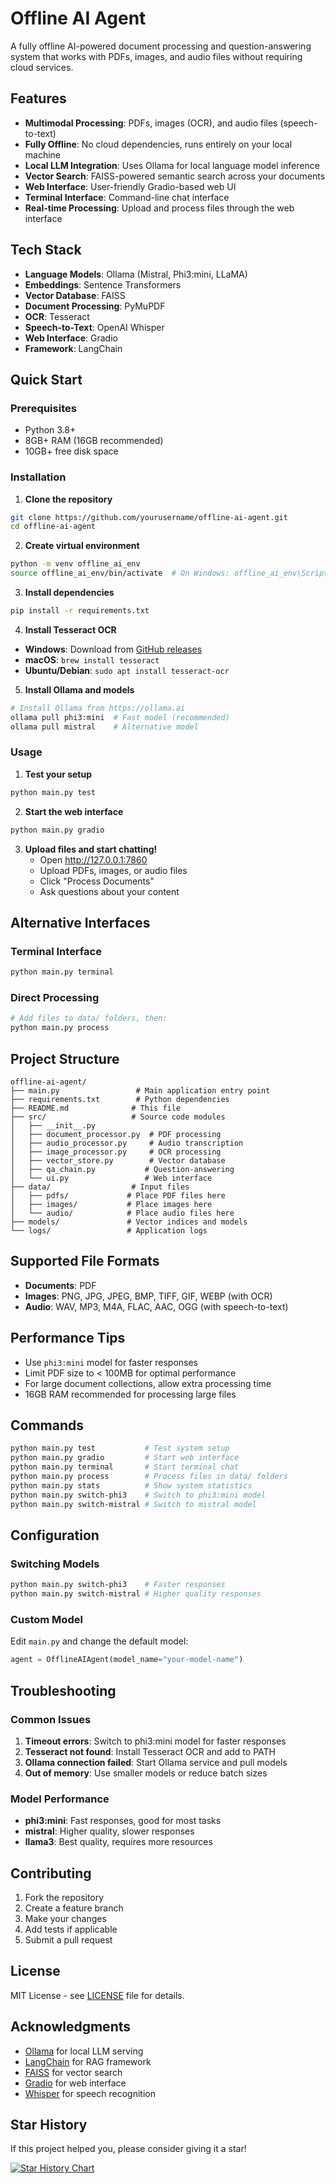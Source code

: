 # Offline AI Agent

A fully offline AI-powered document processing and question-answering system that works with PDFs, images, and audio files without requiring cloud services.

## Features

- **Multimodal Processing**: PDFs, images (OCR), and audio files (speech-to-text)
- **Fully Offline**: No cloud dependencies, runs entirely on your local machine
- **Local LLM Integration**: Uses Ollama for local language model inference
- **Vector Search**: FAISS-powered semantic search across your documents
- **Web Interface**: User-friendly Gradio-based web UI
- **Terminal Interface**: Command-line chat interface
- **Real-time Processing**: Upload and process files through the web interface

## Tech Stack

- **Language Models**: Ollama (Mistral, Phi3:mini, LLaMA)
- **Embeddings**: Sentence Transformers
- **Vector Database**: FAISS
- **Document Processing**: PyMuPDF
- **OCR**: Tesseract
- **Speech-to-Text**: OpenAI Whisper
- **Web Interface**: Gradio
- **Framework**: LangChain

## Quick Start

### Prerequisites

- Python 3.8+
- 8GB+ RAM (16GB recommended)
- 10GB+ free disk space

### Installation

1. **Clone the repository**
```bash
git clone https://github.com/yourusername/offline-ai-agent.git
cd offline-ai-agent
```

2. **Create virtual environment**
```bash
python -m venv offline_ai_env
source offline_ai_env/bin/activate  # On Windows: offline_ai_env\Scripts\activate
```

3. **Install dependencies**
```bash
pip install -r requirements.txt
```

4. **Install Tesseract OCR**
- **Windows**: Download from [GitHub releases](https://github.com/UB-Mannheim/tesseract/wiki)
- **macOS**: `brew install tesseract`
- **Ubuntu/Debian**: `sudo apt install tesseract-ocr`

5. **Install Ollama and models**
```bash
# Install Ollama from https://ollama.ai
ollama pull phi3:mini  # Fast model (recommended)
ollama pull mistral    # Alternative model
```

### Usage

1. **Test your setup**
```bash
python main.py test
```

2. **Start the web interface**
```bash
python main.py gradio
```

3. **Upload files and start chatting!**
   - Open http://127.0.0.1:7860
   - Upload PDFs, images, or audio files
   - Click "Process Documents"
   - Ask questions about your content

## Alternative Interfaces

### Terminal Interface
```bash
python main.py terminal
```

### Direct Processing
```bash
# Add files to data/ folders, then:
python main.py process
```

## Project Structure

```
offline-ai-agent/
├── main.py                 # Main application entry point
├── requirements.txt        # Python dependencies
├── README.md              # This file
├── src/                   # Source code modules
│   ├── __init__.py
│   ├── document_processor.py  # PDF processing
│   ├── audio_processor.py     # Audio transcription
│   ├── image_processor.py     # OCR processing
│   ├── vector_store.py        # Vector database
│   ├── qa_chain.py           # Question-answering
│   └── ui.py                 # Web interface
├── data/                  # Input files
│   ├── pdfs/             # Place PDF files here
│   ├── images/           # Place images here
│   └── audio/            # Place audio files here
├── models/               # Vector indices and models
└── logs/                 # Application logs
```

## Supported File Formats

- **Documents**: PDF
- **Images**: PNG, JPG, JPEG, BMP, TIFF, GIF, WEBP (with OCR)
- **Audio**: WAV, MP3, M4A, FLAC, AAC, OGG (with speech-to-text)

## Performance Tips

- Use `phi3:mini` model for faster responses
- Limit PDF size to < 100MB for optimal performance
- For large document collections, allow extra processing time
- 16GB RAM recommended for processing large files

## Commands

```bash
python main.py test           # Test system setup
python main.py gradio         # Start web interface
python main.py terminal       # Start terminal chat
python main.py process        # Process files in data/ folders
python main.py stats          # Show system statistics
python main.py switch-phi3    # Switch to phi3:mini model
python main.py switch-mistral # Switch to mistral model
```

## Configuration

### Switching Models
```bash
python main.py switch-phi3    # Faster responses
python main.py switch-mistral # Higher quality responses
```

### Custom Model
Edit `main.py` and change the default model:
```python
agent = OfflineAIAgent(model_name="your-model-name")
```

## Troubleshooting

### Common Issues

1. **Timeout errors**: Switch to phi3:mini model for faster responses
2. **Tesseract not found**: Install Tesseract OCR and add to PATH
3. **Ollama connection failed**: Start Ollama service and pull models
4. **Out of memory**: Use smaller models or reduce batch sizes

### Model Performance

- **phi3:mini**: Fast responses, good for most tasks
- **mistral**: Higher quality, slower responses
- **llama3**: Best quality, requires more resources

## Contributing

1. Fork the repository
2. Create a feature branch
3. Make your changes
4. Add tests if applicable
5. Submit a pull request

## License

MIT License - see [LICENSE](LICENSE) file for details.

## Acknowledgments

- [Ollama](https://ollama.ai) for local LLM serving
- [LangChain](https://langchain.com) for RAG framework
- [FAISS](https://github.com/facebookresearch/faiss) for vector search
- [Gradio](https://gradio.app) for web interface
- [Whisper](https://openai.com/research/whisper) for speech recognition

## Star History

If this project helped you, please consider giving it a star!

[![Star History Chart](https://api.star-history.com/svg?repos=yourusername/offline-ai-agent&type=Date)](https://star-history.com/#yourusername/offline-ai-agent&Date)